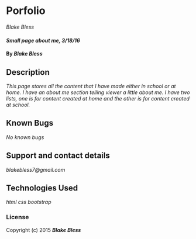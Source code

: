 # Porfolio

 _Blake Bless_

#### _Small page about me, 3/18/16_

#### By _**Blake Bless**_

## Description

_This page stores all the content that I have made either in school or at home. I have an about me section telling viewer a little about me. I have two lists, one is for content created at home and the other is for content created at school._

## Known Bugs

_No known bugs_

## Support and contact details

_blakebless7@gmail.com_

## Technologies Used

_*html*_
_*css*_
_*bootstrap*_

### License

Copyright (c) 2015 **_Blake Bless_**
